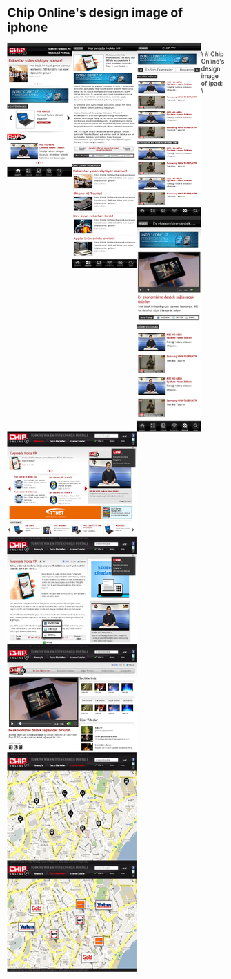 # Chip Online's design image of iphone

<img align="left" width="150" height="310" src="https://github.com/cuongdh1912/ChipOnlineScreenShots/blob/master/Chip-iphone-mainpage.jpg">
<img align="left" width="150" height="520" src="https://github.com/cuongdh1912/ChipOnlineScreenShots/blob/master/Chip-iphone-detail.jpg">
<img align="left" width="150" height="400" src="https://github.com/cuongdh1912/ChipOnlineScreenShots/blob/master/Chip-iphone-Chiptv.jpg">
<img align="left" width="150" height="500" src="https://github.com/cuongdh1912/ChipOnlineScreenShots/blob/master/Chip-iphone-Chiptv-Detail.jpg">   
<br>\
# Chip Online's design image of ipad:   \
<br> 
<img align="left" width="300" height="250" src="https://github.com/cuongdh1912/ChipOnlineScreenShots/blob/master/Chip_ipad_mainpage.jpg">
<img align="left" width="300" height="250" src="https://github.com/cuongdh1912/ChipOnlineScreenShots/blob/master/Chip_ipad_Detail.jpg">
<img align="left" width="300" height="250" src="https://github.com/cuongdh1912/ChipOnlineScreenShots/blob/master/Chip_ipad_video.jpg">
<img align="left" width="300" height="250" src="https://github.com/cuongdh1912/ChipOnlineScreenShots/blob/master/Chip_ipad_internetcafe.jpg">
<img align="left" width="300" height="250" src="https://github.com/cuongdh1912/ChipOnlineScreenShots/blob/master/Chip_ipad_technologymarket.jpg">
